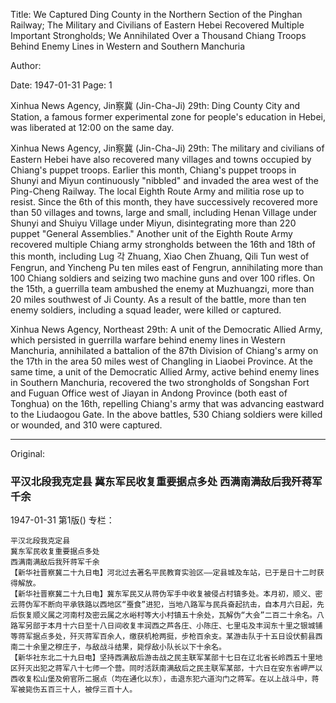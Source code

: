 Title: We Captured Ding County in the Northern Section of the Pinghan Railway; The Military and Civilians of Eastern Hebei Recovered Multiple Important Strongholds; We Annihilated Over a Thousand Chiang Troops Behind Enemy Lines in Western and Southern Manchuria

Author:

Date: 1947-01-31
Page: 1

Xinhua News Agency, Jin察冀 (Jin-Cha-Ji) 29th: Ding County City and Station, a famous former experimental zone for people's education in Hebei, was liberated at 12:00 on the same day.

Xinhua News Agency, Jin察冀 (Jin-Cha-Ji) 29th: The military and civilians of Eastern Hebei have also recovered many villages and towns occupied by Chiang's puppet troops. Earlier this month, Chiang's puppet troops in Shunyi and Miyun continuously "nibbled" and invaded the area west of the Ping-Cheng Railway. The local Eighth Route Army and militia rose up to resist. Since the 6th of this month, they have successively recovered more than 50 villages and towns, large and small, including Henan Village under Shunyi and Shuiyu Village under Miyun, disintegrating more than 220 puppet "General Assemblies." Another unit of the Eighth Route Army recovered multiple Chiang army strongholds between the 16th and 18th of this month, including Lug 각 Zhuang, Xiao Chen Zhuang, Qili Tun west of Fengrun, and Yincheng Pu ten miles east of Fengrun, annihilating more than 100 Chiang soldiers and seizing two machine guns and over 100 rifles. On the 15th, a guerrilla team ambushed the enemy at Muzhuangzi, more than 20 miles southwest of Ji County. As a result of the battle, more than ten enemy soldiers, including a squad leader, were killed or captured.

Xinhua News Agency, Northeast 29th: A unit of the Democratic Allied Army, which persisted in guerrilla warfare behind enemy lines in Western Manchuria, annihilated a battalion of the 87th Division of Chiang's army on the 17th in the area 50 miles west of Changling in Liaobei Province. At the same time, a unit of the Democratic Allied Army, active behind enemy lines in Southern Manchuria, recovered the two strongholds of Songshan Fort and Fuguan Office west of Jiayan in Andong Province (both east of Tonghua) on the 16th, repelling Chiang's army that was advancing eastward to the Liudaogou Gate. In the above battles, 530 Chiang soldiers were killed or wounded, and 310 were captured.



<hr /> 

Original: 


### 平汉北段我克定县  冀东军民收复重要据点多处  西满南满敌后我歼蒋军千余

1947-01-31
第1版()
专栏：

    平汉北段我克定县
    冀东军民收复重要据点多处
    西满南满敌后我歼蒋军千余
    【新华社晋察冀二十九日电】河北过去著名平民教育实验区——定县城及车站，已于是日十二时获得解放。
    【新华社晋察冀二十九日电】冀东军民又从蒋伪军手中收复被侵占村镇多处。本月初，顺义、密云蒋伪军不断向平承铁路以西地区“蚕食”进犯，当地八路军与民兵奋起抗击，自本月六日起，先后恢复顺义属之河南村及密云属之水峪村等大小村镇五十余处，瓦解伪“大会”二百二十余名。八路军另部于本月十六日至十八日间收复丰润西之芦各庄、小陈庄、七里屯及丰润东十里之银城铺等蒋军据点多处，歼灭蒋军百余人，缴获机枪两挺，步枪百余支。某游击队于十五日设伏蓟县西南二十余里之穆庄子，与敌战斗结果，毙俘敌小队长以下十余名。
    【新华社东北二十九日电】坚持西满敌后游击战之民主联军某部十七日在辽北省长岭西五十里地区歼灭出犯之蒋军八十七师一个营。同时活跃南满敌后之民主联军某部，十六日在安东省岬严以西收复松山堡及俯官所二据点（均在通化以东），击退东犯六道沟门之蒋军。在以上战斗中，蒋军被毙伤五百三十人，被俘三百十人。
